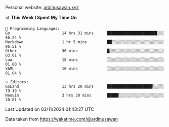 Personal website: [ardinusawan.xyz](https://ardinusawan.xyz)

<!--START_SECTION:waka-->
📊 **This Week I Spent My Time On** 

```text
💬 Programming Languages: 
Go                       14 hrs 31 mins      ██████████████████████░░░   86.24 % 
Markdown                 1 hr 5 mins         ██░░░░░░░░░░░░░░░░░░░░░░░   06.51 % 
Other                    36 mins             █░░░░░░░░░░░░░░░░░░░░░░░░   03.61 % 
Lua                      18 mins             ░░░░░░░░░░░░░░░░░░░░░░░░░   01.80 % 
YAML                     10 mins             ░░░░░░░░░░░░░░░░░░░░░░░░░   01.04 % 

🔥 Editors: 
GoLand                   13 hrs 20 mins      ████████████████████░░░░░   79.19 % 
Neovim                   3 hrs 30 mins       █████░░░░░░░░░░░░░░░░░░░░   20.81 % 
```


 Last Updated on 03/11/2024 01:43:27 UTC
<!--END_SECTION:waka-->
Data taken from https://wakatime.com/@ardinusawan
